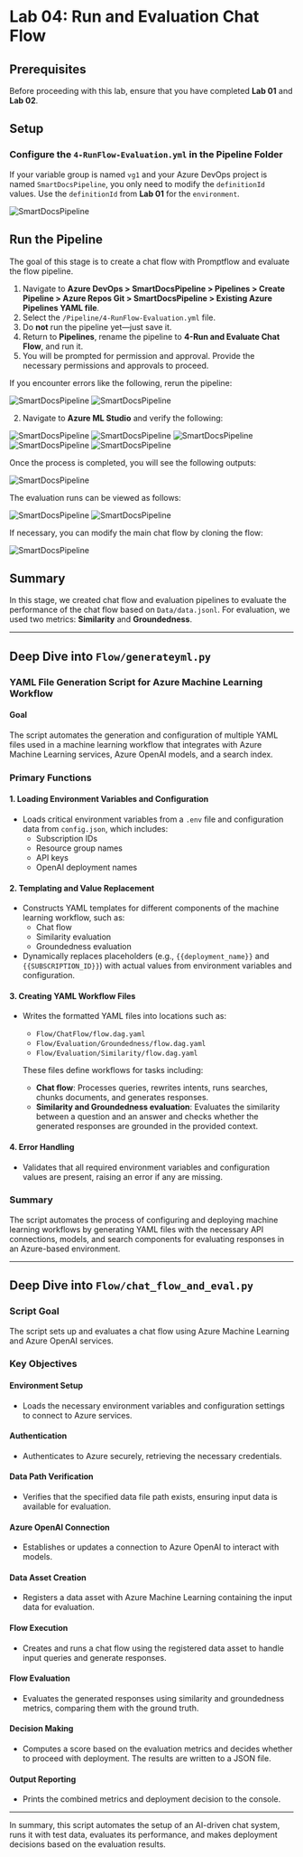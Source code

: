 
# Lab 04: Run and Evaluation Chat Flow

## Prerequisites

Before proceeding with this lab, ensure that you have completed **Lab 01** and **Lab 02**.

## Setup

### Configure the `4-RunFlow-Evaluation.yml` in the Pipeline Folder

If your variable group is named `vg1` and your Azure DevOps project is named `SmartDocsPipeline`, you only need to modify the `definitionId` values. Use the `definitionId` from **Lab 01** for the `environment`.

![SmartDocsPipeline](images/1.png)

## Run the Pipeline

The goal of this stage is to create a chat flow with Promptflow and evaluate the flow pipeline.

1. Navigate to **Azure DevOps > SmartDocsPipeline > Pipelines > Create Pipeline > Azure Repos Git > SmartDocsPipeline > Existing Azure Pipelines YAML file**.
2. Select the `/Pipeline/4-RunFlow-Evaluation.yml` file.
3. Do **not** run the pipeline yet—just save it.
4. Return to **Pipelines**, rename the pipeline to **4-Run and Evaluate Chat Flow**, and run it.
5. You will be prompted for permission and approval. Provide the necessary permissions and approvals to proceed.

If you encounter errors like the following, rerun the pipeline:

![SmartDocsPipeline](images/2.png)
![SmartDocsPipeline](images/3.png)

2. Navigate to **Azure ML Studio** and verify the following:

![SmartDocsPipeline](images/4.png)
![SmartDocsPipeline](images/5.png)
![SmartDocsPipeline](images/6.png)
![SmartDocsPipeline](images/7.png)
![SmartDocsPipeline](images/8.png)

Once the process is completed, you will see the following outputs:

![SmartDocsPipeline](images/9.png)

The evaluation runs can be viewed as follows:

![SmartDocsPipeline](images/10.png)
![SmartDocsPipeline](images/11.png)

If necessary, you can modify the main chat flow by cloning the flow:

![SmartDocsPipeline](images/12.png)

## Summary

In this stage, we created chat flow and evaluation pipelines to evaluate the performance of the chat flow based on `Data/data.jsonl`. For evaluation, we used two metrics: **Similarity** and **Groundedness**.

---

## Deep Dive into `Flow/generateyml.py`

### YAML File Generation Script for Azure Machine Learning Workflow

#### Goal

The script automates the generation and configuration of multiple YAML files used in a machine learning workflow that integrates with Azure Machine Learning services, Azure OpenAI models, and a search index.

### Primary Functions

#### 1. Loading Environment Variables and Configuration

- Loads critical environment variables from a `.env` file and configuration data from `config.json`, which includes:
  - Subscription IDs
  - Resource group names
  - API keys
  - OpenAI deployment names

#### 2. Templating and Value Replacement

- Constructs YAML templates for different components of the machine learning workflow, such as:
  - Chat flow
  - Similarity evaluation
  - Groundedness evaluation
- Dynamically replaces placeholders (e.g., `{{deployment_name}}` and `{{SUBSCRIPTION_ID}}`) with actual values from environment variables and configuration.

#### 3. Creating YAML Workflow Files

- Writes the formatted YAML files into locations such as:
  - `Flow/ChatFlow/flow.dag.yaml`
  - `Flow/Evaluation/Groundedness/flow.dag.yaml`
  - `Flow/Evaluation/Similarity/flow.dag.yaml`

  These files define workflows for tasks including:
  - **Chat flow**: Processes queries, rewrites intents, runs searches, chunks documents, and generates responses.
  - **Similarity and Groundedness evaluation**: Evaluates the similarity between a question and an answer and checks whether the generated responses are grounded in the provided context.

#### 4. Error Handling

- Validates that all required environment variables and configuration values are present, raising an error if any are missing.

### Summary

The script automates the process of configuring and deploying machine learning workflows by generating YAML files with the necessary API connections, models, and search components for evaluating responses in an Azure-based environment.

---

## Deep Dive into `Flow/chat_flow_and_eval.py`

### Script Goal

The script sets up and evaluates a chat flow using Azure Machine Learning and Azure OpenAI services.

### Key Objectives

#### Environment Setup
- Loads the necessary environment variables and configuration settings to connect to Azure services.

#### Authentication
- Authenticates to Azure securely, retrieving the necessary credentials.

#### Data Path Verification
- Verifies that the specified data file path exists, ensuring input data is available for evaluation.

#### Azure OpenAI Connection
- Establishes or updates a connection to Azure OpenAI to interact with models.

#### Data Asset Creation
- Registers a data asset with Azure Machine Learning containing the input data for evaluation.

#### Flow Execution
- Creates and runs a chat flow using the registered data asset to handle input queries and generate responses.

#### Flow Evaluation
- Evaluates the generated responses using similarity and groundedness metrics, comparing them with the ground truth.

#### Decision Making
- Computes a score based on the evaluation metrics and decides whether to proceed with deployment. The results are written to a JSON file.

#### Output Reporting
- Prints the combined metrics and deployment decision to the console.

---

In summary, this script automates the setup of an AI-driven chat system, runs it with test data, evaluates its performance, and makes deployment decisions based on the evaluation results.
